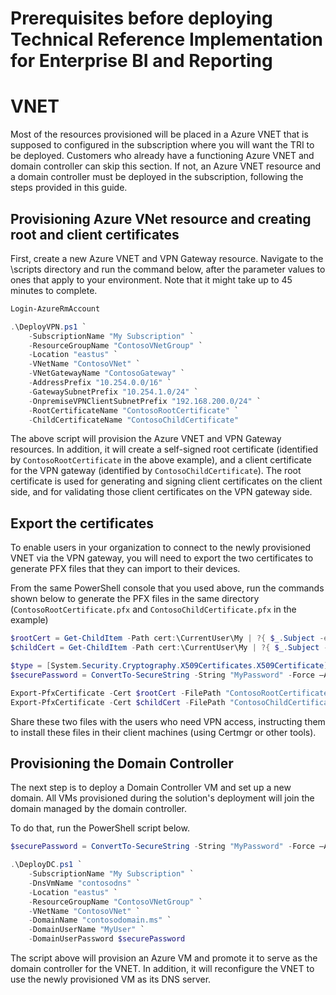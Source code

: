 ﻿# Prerequisites before deploying Technical Reference Implementation for Enterprise BI and Reporting

# VNET

Most of the resources provisioned will be placed in a Azure VNET that is supposed to configured in the subscription where you will want the TRI to be deployed. Customers who already have a functioning Azure VNET and domain controller can skip this section. If not, an Azure VNET resource and a domain controller must be deployed in the subscription, following the steps provided in this guide.

## Provisioning Azure VNet resource and creating root and client certificates

First, create a new Azure VNET and VPN Gateway resource. Navigate to the <source root>\scripts directory and run the command below, after the parameter values to ones that apply to your environment. Note that it might take up to 45 minutes to complete.

```PowerShell
Login-AzureRmAccount

.\DeployVPN.ps1 `
    -SubscriptionName "My Subscription" `
    -ResourceGroupName "ContosoVNetGroup" `
    -Location "eastus" `
    -VNetName "ContosoVNet" `
    -VNetGatewayName "ContosoGateway" `
    -AddressPrefix "10.254.0.0/16" `
    -GatewaySubnetPrefix "10.254.1.0/24" `
    -OnpremiseVPNClientSubnetPrefix "192.168.200.0/24" `
    -RootCertificateName "ContosoRootCertificate" `
    -ChildCertificateName "ContosoChildCertificate"
```

The above script will provision the Azure VNET and VPN Gateway resources. In addition, it will create a self-signed root certificate (identified by ```ContosoRootCertificate``` in the above example), and a client certificate for the VPN gateway (identified by ```ContosoChildCertificate```). The root certificate is used for generating and signing client certificates on the client side, and for validating those client certificates on the VPN gateway side.

## Export the certificates

To enable users in your organization to connect to the newly provisioned VNET via the VPN gateway, you will need to export the two certificates to generate PFX files that they can import to their devices.

From the same PowerShell console that you used above, run the commands shown below to generate the PFX files in the same directory (```ContosoRootCertificate.pfx``` and ```ContosoChildCertificate.pfx``` in the example)

```PowerShell
$rootCert = Get-ChildItem -Path cert:\CurrentUser\My | ?{ $_.Subject -eq "CN=ContosoRootCertificate" }
$childCert = Get-ChildItem -Path cert:\CurrentUser\My | ?{ $_.Subject -eq "CN=ContosoChildCertificate" }

$type = [System.Security.Cryptography.X509Certificates.X509Certificate]::pfx
$securePassword = ConvertTo-SecureString -String "MyPassword" -Force –AsPlainText

Export-PfxCertificate -Cert $rootCert -FilePath "ContosoRootCertificate.pfx" -Password $securePassword -Verbose
Export-PfxCertificate -Cert $childCert -FilePath "ContosoChildCertificate.pfx" -Password $securePassword -Verbose
```
Share these two files with the users who need VPN access, instructing them to install these files in their client machines (using Certmgr or other tools).

## Provisioning the Domain Controller

The next step is to deploy a Domain Controller VM and set up a new domain. All VMs provisioned during the solution's deployment will join the domain managed by the domain controller.

To do that, run the PowerShell script below.

```PowerShell
$securePassword = ConvertTo-SecureString -String "MyPassword" -Force –AsPlainText

.\DeployDC.ps1 `
    -SubscriptionName "My Subscription" `
    -DnsVmName "contosodns" `
    -Location "eastus" `
    -ResourceGroupName "ContosoVNetGroup" `
    -VNetName "ContosoVNet" `
    -DomainName "contosodomain.ms" `
    -DomainUserName "MyUser" `
    -DomainUserPassword $securePassword
```


The script above will provision an Azure VM and promote it to serve as the domain controller for the VNET. In addition, it will reconfigure the VNET to use the newly provisioned VM as its DNS server.